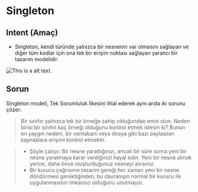 # Singleton

## Intent (Amaç)

- Singleton, kendi türünde yalnızca bir nesnenin var olmasını sağlayan ve diğer tüm kodlar için ona tek bir erişim noktası sağlayan yaratıcı bir tasarım modelidir.

![This is a alt text.](/RefactoringGuru/singleton.PNG "This is a sample image.")

## Sorun 
Singleton modeli, Tek Sorumluluk İlkesini ihlal ederek aynı anda iki sorunu çözer:

>Bir sınıfın yalnızca tek bir örneğe sahip olduğundan emin olun. 
>Neden birisi bir sınıfın kaç örneği olduğunu kontrol etmek istesin ki? 
>Bunun en yaygın nedeni, bir veritabanı veya dosya gibi bazı paylaşılan kaynaklara erişimi kontrol etmektir. 

>- Şöyle çalışır: Bir nesne yarattığınızı, ancak bir süre sonra yeni bir nesne yaratmaya karar verdiğinizi hayal edin. Yeni bir nesne almak yerine, daha önce oluşturduğunuz nesneyi alırsınız. 
>- Bir kurucu çağrısının tasarım gereği her zaman yeni bir nesne döndürmesi gerektiğinden, bu davranışın normal bir kurucu ile uygulanmasının imkansız olduğunu unutmayın.

